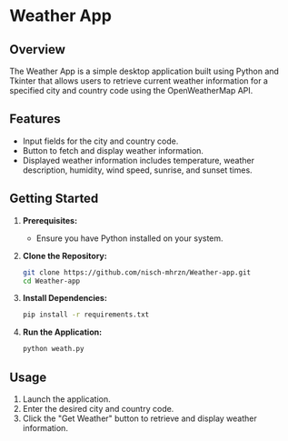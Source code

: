 # Weather App

## Overview

The Weather App is a simple desktop application built using Python and Tkinter that allows users to retrieve current weather information for a specified city and country code using the OpenWeatherMap API.

## Features

- Input fields for the city and country code.
- Button to fetch and display weather information.
- Displayed weather information includes temperature, weather description, humidity, wind speed, sunrise, and sunset times.

## Getting Started

1. **Prerequisites:**
   - Ensure you have Python installed on your system.

2. **Clone the Repository:**
   ```bash
   git clone https://github.com/nisch-mhrzn/Weather-app.git
   cd Weather-app
   ```

3. **Install Dependencies:**
   ```bash
   pip install -r requirements.txt
   ```

4. **Run the Application:**
   ```bash
   python weath.py
   ```

## Usage

1. Launch the application.
2. Enter the desired city and country code.
3. Click the "Get Weather" button to retrieve and display weather information.

